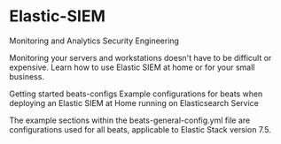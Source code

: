 # Elastic-SIEM
Monitoring and Analytics Security Engineering


Monitoring your servers and workstations doesn't have to be difficult or expensive. Learn how to use Elastic SIEM at home or for your small business. 

Getting started
beats-configs
Example configurations for beats when deploying an Elastic SIEM at Home running on Elasticsearch Service

The example sections within the beats-general-config.yml file are configurations used for all beats, applicable to Elastic Stack version 7.5.
